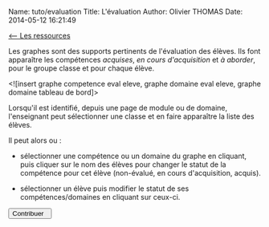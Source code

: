 Name: tuto/evaluation
Title: L'évaluation
Author: Olivier THOMAS
Date: 2014-05-12 16:21:49

[<-- Les ressources](/tuto/ressources)

Les graphes sont des supports pertinents de l'évaluation des élèves. Ils font apparaître les compétences *acquises*, *en cours d'acquisition* et *à aborder*, pour le groupe classe et pour chaque élève.

<![insert graphe competence eval eleve, graphe domaine eval eleve, graphe domaine tableau de bord]>

Lorsqu'il est identifié, depuis une page de module ou de domaine, l'enseignant peut sélectionner une classe et en faire apparaître la liste des élèves.

Il peut alors ou :

- sélectionner une compétence ou un domaine du graphe en cliquant, puis cliquer sur le nom des élèves pour changer le statut de la compétence pour cet élève (non-évalué, en cours d'acquisition, acquis).

- sélectionner un élève puis modifier le statut de ses compétences/domaines en cliquant sur ceux-ci. 

[<button class="btn btn-primary pull-right" type="button"> Contribuer &nbsp;<i class="icon-arrow-right"></i></button>](/tuto/contribuer)